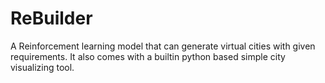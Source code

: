 # ReBuilder
A Reinforcement learning model that can generate virtual cities with given requirements. It also comes with a builtin python based simple city visualizing tool.
